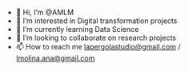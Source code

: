 - 👋 Hi, I’m @AMLM
- 👀 I’m interested in Digital transformation projects
- 🌱 I’m currently learning Data Science
- 💞️ I’m looking to collaborate on research projects
- 📫 How to reach me lapergolastudio@gmail.com / lmolina.ana@gmail.com

<!---
AMLM/AMLM is a ✨ special ✨ repository because its `README.md` (this file) appears on your GitHub profile.
You can click the Preview link to take a look at your changes.
--->
